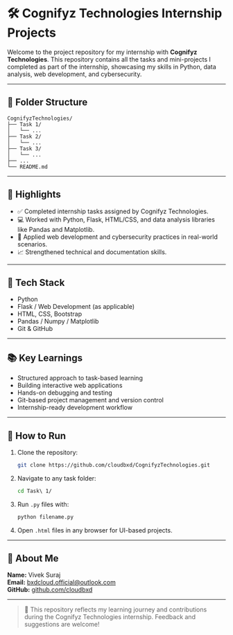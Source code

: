 # 🛠️ Cognifyz Technologies Internship Projects

Welcome to the project repository for my internship with **Cognifyz Technologies**. This repository contains all the tasks and mini-projects I completed as part of the internship, showcasing my skills in Python, data analysis, web development, and cybersecurity.

---

## 📁 Folder Structure

```
CognifyzTechnologies/
├── Task 1/
│   └── ...
├── Task 2/
│   └── ...
├── Task 3/
│   └── ...
├── ...
└── README.md
```

---

## 📌 Highlights

- ✅ Completed internship tasks assigned by Cognifyz Technologies.
- 💻 Worked with Python, Flask, HTML/CSS, and data analysis libraries like Pandas and Matplotlib.
- 🔐 Applied web development and cybersecurity practices in real-world scenarios.
- 📈 Strengthened technical and documentation skills.

---

## 🚀 Tech Stack

- Python
- Flask / Web Development (as applicable)
- HTML, CSS, Bootstrap
- Pandas / Numpy / Matplotlib
- Git & GitHub

---

## 📚 Key Learnings

- Structured approach to task-based learning
- Building interactive web applications
- Hands-on debugging and testing
- Git-based project management and version control
- Internship-ready development workflow

---

## 🧪 How to Run

1. Clone the repository:
   ```bash
   git clone https://github.com/cloudbxd/CognifyzTechnologies.git
   ```

2. Navigate to any task folder:
   ```bash
   cd Task\ 1/
   ```

3. Run `.py` files with:
   ```bash
   python filename.py
   ```

4. Open `.html` files in any browser for UI-based projects.

---

## 🙋 About Me

**Name:** Vivek Suraj  
**Email:** bxdcloud.official@outlook.com  
**GitHub:** [github.com/cloudbxd](https://github.com/cloudbxd)

---

> 📝 This repository reflects my learning journey and contributions during the Cognifyz Technologies internship. Feedback and suggestions are welcome!
